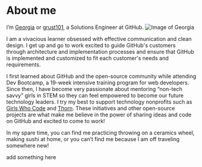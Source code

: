 # About me
I’m [Georgia](https://www.linkedin.com/in/georgia-rust/) or [grust101](https://github.com/grust101), a Solutions Engineer at GitHub. ![Image of Georgia](https://avatars3.githubusercontent.com/u/18128948?s=50)

I am a vivacious learner obsessed with effective communication and clean design. I get up and go to work excited to guide GitHub's customers through architecture and implementation processes and ensure that GitHub is implemented and customized to fit each customer's needs and requirements.

I first learned about GitHub and the open-source community while attending Dev Bootcamp, a 19-week intensive training program for web developers. Since then, I have become very passionate about mentoring “non-tech savvy” girls in STEM so they can feel empowered to become our future technology leaders. I try my best to support technology nonprofits such as [Girls Who Code](https://girlswhocode.com/) and [Thorn](https://www.wearethorn.org/). These initiatives and other open-source projects are what make me believe in the power of sharing ideas and code on GitHub and excited to come to work!

In my spare time, you can find me practicing throwing on a ceramics wheel, making sushi at home, or you can’t find me because I am off traveling somewhere new!


add something here

